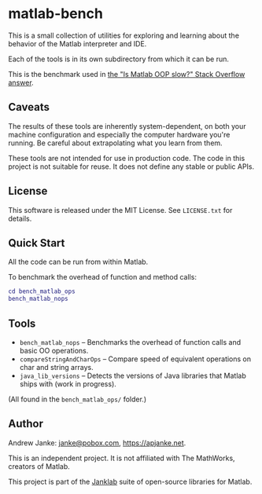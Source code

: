 # matlab-bench

This is a small collection of utilities for exploring and learning about the behavior of the Matlab interpreter and IDE.

Each of the tools is in its own subdirectory from which it can be run.

This is the benchmark used in [the "Is Matlab OOP slow?" Stack Overflow answer](https://stackoverflow.com/questions/1693429/is-matlab-oop-slow-or-am-i-doing-something-wrong#:~:text=The%20short%20answer%20is%3A%20yes,you%20can%20).

## Caveats

The results of these tools are inherently system-dependent, on both your machine configuration and especially the computer hardware you're running. Be careful about extrapolating what you learn from them.

These tools are not intended for use in production code. The code in this project is not suitable for reuse. It does not define any stable or public APIs.

## License

This software is released under the MIT License. See `LICENSE.txt` for details.

## Quick Start

All the code can be run from within Matlab.

To benchmark the overhead of function and method calls:

```matlab
cd bench_matlab_ops
bench_matlab_nops
```

## Tools

* `bench_matlab_nops` – Benchmarks the overhead of function calls and basic OO operations.
* `compareStringAndCharOps` – Compare speed of equivalent operations on char and string arrays.
* `java_lib_versions` – Detects the versions of Java libraries that Matlab ships with (work in progress).

(All found in the `bench_matlab_ops/` folder.)

## Author

Andrew Janke: <janke@pobox.com>, <https://apjanke.net>.

This is an independent project. It is not affiliated with The MathWorks, creators of Matlab.

This project is part of the [Janklab](https://janklab.net/) suite of open-source libraries for Matlab.
